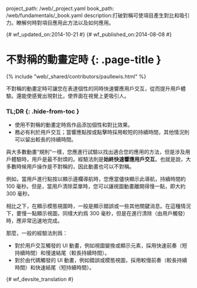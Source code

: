 project_path: /web/_project.yaml
book_path: /web/fundamentals/_book.yaml
description:打破對稱可使項目產生對比和吸引力。瞭解何時對項目應用此方法以及如何應用。

{# wf_updated_on:2014-10-21 #}
{# wf_published_on:2014-08-08 #}

# 不對稱的動畫定時 {: .page-title }

{% include "web/_shared/contributors/paullewis.html" %}

不對稱的動畫定時可讓您在表達個性的同時快速響應用戶交互，從而提升用戶體驗。還能使感覺出現對比，使界面在視覺上更吸引人。

### TL;DR {: .hide-from-toc }
* 使用不對稱的動畫定時爲作品添加個性和對比效果。
* 務必有利於用戶交互；當響應點按或點擊時採用較短的持續時間，其他情況則可以留出較長的持續時間。


與大多數動畫“規則”一樣，您應進行試驗以找出適合您的應用的方法，但是涉及用戶體驗時，用戶是最不耐煩的。經驗法則是**始終快速響應用戶交互**。也就是說，大多數時候用戶操作是不對稱的，因此動畫也可以不對稱。

例如，當用戶進行點按以顯示邊欄導航時，您應當儘快顯示此導航，持續時間約 100 毫秒。但是，當用戶清除菜單時，您可以讓視圖動畫離開得慢一點，即大約 300 毫秒。

相比之下，在顯示模態視圖時，一般是顯示錯誤或一些其他關鍵消息。在這種情況下，要慢一點顯示視圖，同樣大約爲 300 毫秒，但是在進行清除（由用戶觸發）時，應非常迅速地完成。

那麼，一般的經驗法則爲：

* 對於用戶交互觸發的 UI 動畫，例如視圖變換或顯示元素，採用快速前奏（短持續時間）和慢速結尾（較長持續時間）。
* 對於由代碼觸發的 UI 動畫，例如錯誤或模態視圖，採用較慢前奏（較長持續時間）和快速結尾（短持續時間）。


{# wf_devsite_translation #}
